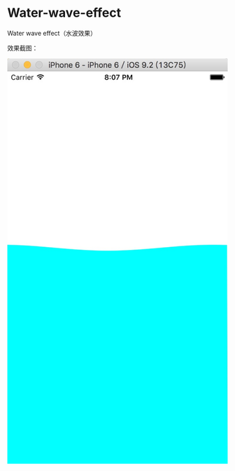 # Water-wave-effect
Water wave effect（水波效果）

效果截图：

![ABC](https://raw.githubusercontent.com/ReverseScale/Water-wave-effect/master/F1D19B3E-06A2-4A1E-842F-8270BC846C53.png)
